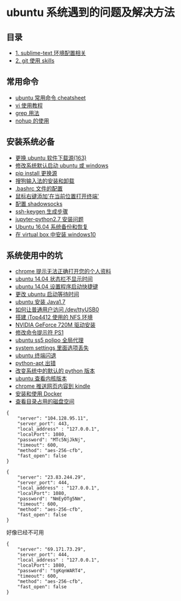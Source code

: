 # ubuntu 系统遇到的问题及解决方法   

## 目录  
- [1. sublime-text 环境配置相关](./doc/sublime-text3)   
- [2. git 使用 skills ](./doc/git_usage/)  
 
## 常用命令   
- [ubuntu 常用命令 cheatsheet](./doc/quick_cmd.md)  
- [vi 使用教程](./doc/vi_usage.md)  
- [grep 用法](./doc/grep_usage.md)   
- [nohup 的使用](./doc/nohup.md)   
 
## 安装系统必备    
- [更换 ubuntu 软件下载源(163)](./doc/sourceslist.md)  
- [修改系统默认启动 ubuntu 或 windows](./doc/default_grub.md)  
- [pip install 更换源](./doc/pip_install_source.md)  
- [搜狗输入法的安装和卸载](./doc/sogou_install.md)  
- [.bashrc 文件的配置](./doc/bashrc_config.md)  
- [鼠标右键添加'在当前位置打开终端'](./doc/open_termials.md)  
- [配置 shadowsocks](./doc/shadowsocks_install.md)  
- [ssh-keygen 生成步骤](./doc/ssh_keygen.md)  
- [jupyter-python2.7 安装问题](./doc/jupyter_python2.7_install.md) 
- [Ubuntu 16.04 系统备份和恢复](./doc/system_backup_recover.md)  
- [在 virtual box 中安装 windows10](./doc/install_windows_in_virtualbox.md)  
 
## 系统使用中的坑   
- [chrome 提示无法正确打开您的个人资料](./doc/chrome.md)  
- [ubuntu 14.04 状态栏不显示时间](./doc/timedate_bar.md)  
- [ubuntu 14.04 设置程序启动快捷键](./doc/shortcuts.md)  
- [更改 ubuntu 启动等待时间](./doc/grub_timeout.md)  
- [ubuntu 安装 Java1.7](./doc/java1.7_install.md)  
- [如何让普通用户访问 /dev/ttyUSB0 ](./doc/minicom_permision.md)  
- [搭建 iTop4412 使用的 NFS 环境 ](./doc/nfs.md)  
- [NVIDIA GeForce 720M 驱动安装](./doc/nouveau_nvidia.md)  
- [修改命令提示符 PS1 ](./doc/ps1_modify.md)  
- [ubuntu ss5 polipo 全局代理](./doc/ss5-polipo_proxy.md)  
- [system settings 里面选项丢失](./doc/system_setting.md)  
- [ubuntu 终端闪退](./doc/terminals_crash.md)  
- [python-apt 出错](./doc/no_module_named_apt_pkg.md)  
- [改变系统中的默认的 python 版本](./doc/change_python_version_in_system.md)   
- [ubuntu 查看内核版本](./doc/ubuntu_kernel_version.md)  
- [chrome 推送网页内容到 kindle ](./doc/send_chrome_to_kindle.md)  
- [安装和使用 Docker ](./doc/docker_install.md)  
- [查看目录占用的磁盘空间](./doc/disk_space_usage.md)   

```shadowsocks5
{
	"server": "104.128.95.11",
	"server_port": 443,
	"local_address" : "127.0.0.1",
	"localPort": 1080,
	"password": "MTc5NjJkNj",
	"timeout": 600,
	"method": "aes-256-cfb",
	"fast_open": false
}
```

```
{
	"server": "23.83.244.29",
	"server_port": 444,
	"local_address" : "127.0.0.1",
	"localPort": 1080,
	"password": "NmEyOTg5Nm",
	"timeout": 600,
	"method": "aes-256-cfb",
	"fast_open": false
}
```

好像已经不可用   
```
{
	"server": "69.171.73.29",
	"server_port": 444,
	"local_address" : "127.0.0.1",
	"localPort": 1080,
	"password": "tgKqnWART4",
	"timeout": 600,
	"method": "aes-256-cfb",
	"fast_open": false
}
```